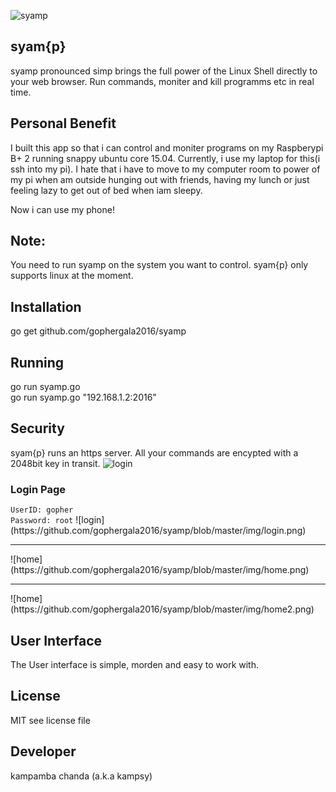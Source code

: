 ![syamp](https://github.com/gophergala2016/syamp/blob/master/reVres/canvas/kay.png)
## syam{p}

syamp pronounced simp brings the full power of the Linux Shell directly to your web browser. Run commands,
moniter and kill programms etc in real time.

Personal Benefit
--------------------
I built this app so that i can control and moniter programs on my Raspberypi B+ 2 running snappy ubuntu
core 15.04.
Currently, i use my laptop for this(i ssh into my pi). I hate that i have to move 
to my computer room to power of my pi when am outside hunging out with friends, having my lunch or just feeling
lazy to get out of bed when iam sleepy.

Now i can use my phone!

Note:
-----
You need to run syamp on the system you want to control.
syam{p} only supports linux at the moment.

Installation
-------------
go get github.com/gophergala2016/syamp

Running
--------
go run syamp.go
<br>
go run syamp.go "192.168.1.2:2016"

Security
--------
syam{p} runs an https server. All your commands are encypted with a 2048bit key in transit.
![login](https://github.com/gophergala2016/syamp/blob/master/img/keys.png)

<h3>Login Page</h3>
<code>UserID: gopher</code>
<br>
<code>Password: root</code>
![login](https://github.com/gophergala2016/syamp/blob/master/img/login.png)
<hr>
![home](https://github.com/gophergala2016/syamp/blob/master/img/home.png)
<hr>
![home](https://github.com/gophergala2016/syamp/blob/master/img/home2.png)

User Interface
---------------
The User interface is simple, morden and easy to work with.

License
-------
MIT see license file

Developer
---------
kampamba chanda (a.k.a kampsy)
